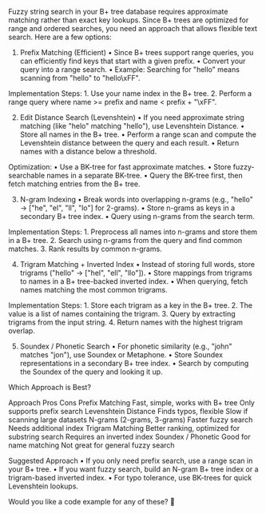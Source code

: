 Fuzzy string search in your B+ tree database requires approximate matching rather than exact key lookups. Since B+ trees are optimized for range and ordered searches, you need an approach that allows flexible text search. Here are a few options:

1. Prefix Matching (Efficient)
	•	Since B+ trees support range queries, you can efficiently find keys that start with a given prefix.
	•	Convert your query into a range search.
	•	Example: Searching for "hello" means scanning from "hello" to "hello\xFF".

Implementation Steps:
	1.	Use your name index in the B+ tree.
	2.	Perform a range query where name >= prefix and name < prefix + "\xFF".

2. Edit Distance Search (Levenshtein)
	•	If you need approximate string matching (like "helo" matching "hello"), use Levenshtein Distance.
	•	Store all names in the B+ tree.
	•	Perform a range scan and compute the Levenshtein distance between the query and each result.
	•	Return names with a distance below a threshold.

Optimization:
	•	Use a BK-tree for fast approximate matches.
	•	Store fuzzy-searchable names in a separate BK-tree.
	•	Query the BK-tree first, then fetch matching entries from the B+ tree.

3. N-gram Indexing
	•	Break words into overlapping n-grams (e.g., "hello" → ["he", "el", "ll", "lo"] for 2-grams).
	•	Store n-grams as keys in a secondary B+ tree index.
	•	Query using n-grams from the search term.

Implementation Steps:
	1.	Preprocess all names into n-grams and store them in a B+ tree.
	2.	Search using n-grams from the query and find common matches.
	3.	Rank results by common n-grams.

4. Trigram Matching + Inverted Index
	•	Instead of storing full words, store trigrams ("hello" → ["hel", "ell", "llo"]).
	•	Store mappings from trigrams to names in a B+ tree-backed inverted index.
	•	When querying, fetch names matching the most common trigrams.

Implementation Steps:
	1.	Store each trigram as a key in the B+ tree.
	2.	The value is a list of names containing the trigram.
	3.	Query by extracting trigrams from the input string.
	4.	Return names with the highest trigram overlap.

5. Soundex / Phonetic Search
	•	For phonetic similarity (e.g., "john" matches "jon"), use Soundex or Metaphone.
	•	Store Soundex representations in a secondary B+ tree index.
	•	Search by computing the Soundex of the query and looking it up.

Which Approach is Best?

Approach	Pros	Cons
Prefix Matching	Fast, simple, works with B+ tree	Only supports prefix search
Levenshtein Distance	Finds typos, flexible	Slow if scanning large datasets
N-grams (2-grams, 3-grams)	Faster fuzzy search	Needs additional index
Trigram Matching	Better ranking, optimized for substring search	Requires an inverted index
Soundex / Phonetic	Good for name matching	Not great for general fuzzy search

Suggested Approach
	•	If you only need prefix search, use a range scan in your B+ tree.
	•	If you want fuzzy search, build an N-gram B+ tree index or a trigram-based inverted index.
	•	For typo tolerance, use BK-trees for quick Levenshtein lookups.

Would you like a code example for any of these? 🚀

